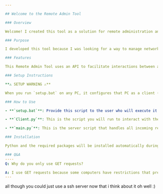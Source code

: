 ```yaml
---

## Welcome to the Remote Admin Tool

### Overview

Welcome! I created this tool as a solution for remote administration and interaction across multiple PCs on a network. This program is designed to work collaboratively with other computers and should be used responsibly and ethically. It’s important to note that it is not intended for any malicious activities.

### Purpose

I developed this tool because I was looking for a way to manage networked computers without needing to deal with the complexities of socket port forwarding.

### Features

This Remote Admin Tool uses an API to facilitate interactions between a server and multiple client PCs. Each connected PC appears as a separate entry in a table on the server interface, allowing you to manage and interact with each machine as long as the program is running on the client PC.

### Setup Instructions

**⚠️ SETUP WARNING ⚠️**

When you run `setup.bat` on any PC, it configures that PC as a client (referred to as a "zombie"). Make sure to update the `SCRIPT_URL` variable in the `.bat` file to point to your server before distributing it.

### How to Use

- **`setup.bat`**: Provide this script to the user who will execute it to connect their PC to your server. (Note: The client PC will send requests to your server upon reboot.)

- **`Client.py`**: This is the script you will run to interact with the PCs that are connected to the server.

- **`main.py`**: This is the server script that handles all incoming requests. I’ve used Flask for its simplicity and ease of use, though other frameworks might offer different features.

### Installation

Python and the required packages will be installed automatically during the setup process!

### Q&A
----
Q: Why do you only use GET requests?

A: I use GET requests because some computers have restrictions that prevent POST requests from working properly. To avoid these compatibility issues, I opted for GET requests.
---
```


all though you could just use a ssh server now that i think about it oh well :)
